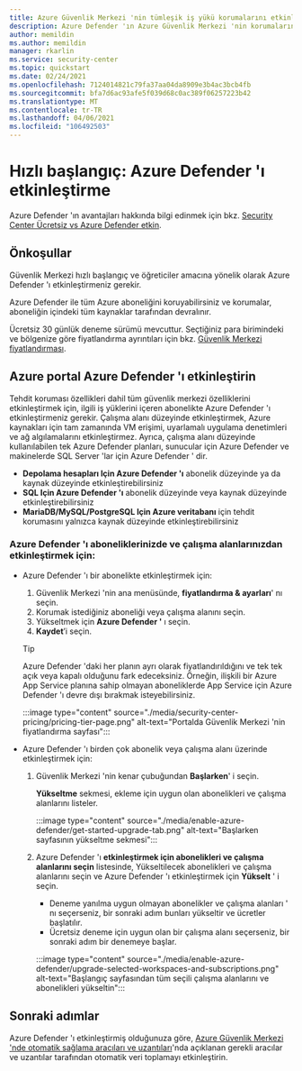 ```yaml
---
title: Azure Güvenlik Merkezi 'nin tümleşik iş yükü korumalarını etkinleştirin
description: Azure Defender 'ın Azure Güvenlik Merkezi 'nin korumalarını karma ve çoklu bulut kaynaklarınıza genişletmelerine nasıl imkan sağladığını öğrenin
author: memildin
ms.author: memildin
manager: rkarlin
ms.service: security-center
ms.topic: quickstart
ms.date: 02/24/2021
ms.openlocfilehash: 7124014821c79fa37aa04da8909e3b4ac3bcb4fb
ms.sourcegitcommit: bfa7d6ac93afe5f039d68c0ac389f06257223b42
ms.translationtype: MT
ms.contentlocale: tr-TR
ms.lasthandoff: 04/06/2021
ms.locfileid: "106492503"
---
```

# <a name="quickstart-enable-azure-defender"></a>Hızlı başlangıç: Azure Defender 'ı etkinleştirme

Azure Defender 'ın avantajları hakkında bilgi edinmek için bkz. [Security Center Ücretsiz vs Azure Defender etkin](security-center-pricing.md).

## <a name="prerequisites"></a>Önkoşullar

Güvenlik Merkezi hızlı başlangıç ve öğreticiler amacına yönelik olarak Azure Defender 'ı etkinleştirmeniz gerekir. 

Azure Defender ile tüm Azure aboneliğini koruyabilirsiniz ve korumalar, aboneliğin içindeki tüm kaynaklar tarafından devralınır.

Ücretsiz 30 günlük deneme sürümü mevcuttur. Seçtiğiniz para birimindeki ve bölgenize göre fiyatlandırma ayrıntıları için bkz. [Güvenlik Merkezi fiyatlandırması](https://azure.microsoft.com/pricing/details/security-center/).

## <a name="enable-azure-defender-from-the-azure-portal"></a>Azure portal Azure Defender 'ı etkinleştirin

Tehdit koruması özellikleri dahil tüm güvenlik merkezi özelliklerini etkinleştirmek için, ilgili iş yüklerini içeren abonelikte Azure Defender 'ı etkinleştirmeniz gerekir. Çalışma alanı düzeyinde etkinleştirmek, Azure kaynakları için tam zamanında VM erişimi, uyarlamalı uygulama denetimleri ve ağ algılamalarını etkinleştirmez. Ayrıca, çalışma alanı düzeyinde kullanılabilen tek Azure Defender planları, sunucular için Azure Defender ve makinelerde SQL Server 'lar için Azure Defender ' dir.

- **Depolama hesapları Için Azure Defender 'ı** abonelik düzeyinde ya da kaynak düzeyinde etkinleştirebilirsiniz
- **SQL Için Azure Defender 'ı** abonelik düzeyinde veya kaynak düzeyinde etkinleştirebilirsiniz
- **MariaDB/MySQL/PostgreSQL Için Azure veritabanı** için tehdit korumasını yalnızca kaynak düzeyinde etkinleştirebilirsiniz

### <a name="to-enable-azure-defender-on-your-subscriptions-and-workspaces"></a>Azure Defender 'ı aboneliklerinizde ve çalışma alanlarınızdan etkinleştirmek için:

- Azure Defender 'ı bir abonelikte etkinleştirmek için:

    1. Güvenlik Merkezi 'nin ana menüsünde, **fiyatlandırma & ayarları**' nı seçin.
    1. Korumak istediğiniz aboneliği veya çalışma alanını seçin.
    1. Yükseltmek için **Azure Defender '** ı seçin.
    1. **Kaydet**’i seçin.

    > [!TIP]
    > Azure Defender 'daki her planın ayrı olarak fiyatlandırıldığını ve tek tek açık veya kapalı olduğunu fark edeceksiniz. Örneğin, ilişkili bir Azure App Service planına sahip olmayan aboneliklerde App Service için Azure Defender 'ı devre dışı bırakmak isteyebilirsiniz. 

    :::image type="content" source="./media/security-center-pricing/pricing-tier-page.png" alt-text="Portalda Güvenlik Merkezi 'nin fiyatlandırma sayfası":::

- Azure Defender 'ı birden çok abonelik veya çalışma alanı üzerinde etkinleştirmek için:

    1. Güvenlik Merkezi 'nin kenar çubuğundan **Başlarken**' i seçin.

        **Yükseltme** sekmesi, ekleme için uygun olan abonelikleri ve çalışma alanlarını listeler.

        :::image type="content" source="./media/enable-azure-defender/get-started-upgrade-tab.png" alt-text="Başlarken sayfasının yükseltme sekmesi"::: 

    1. Azure Defender 'ı **etkinleştirmek için abonelikleri ve çalışma alanlarını seçin** listesinde, Yükseltilecek abonelikleri ve çalışma alanlarını seçin ve Azure Defender 'ı etkinleştirmek için **Yükselt** ' i seçin.

       - Deneme yanılma uygun olmayan abonelikler ve çalışma alanları ' nı seçerseniz, bir sonraki adım bunları yükseltir ve ücretler başlatılır.
       - Ücretsiz deneme için uygun olan bir çalışma alanı seçerseniz, bir sonraki adım bir denemeye başlar.

        :::image type="content" source="./media/enable-azure-defender/upgrade-selected-workspaces-and-subscriptions.png" alt-text="Başlangıç sayfasından tüm seçili çalışma alanlarını ve abonelikleri yükseltin":::


## <a name="next-steps"></a>Sonraki adımlar

Azure Defender 'ı etkinleştirmiş olduğunuza göre, [Azure Güvenlik Merkezi 'nde otomatik sağlama aracıları ve uzantıları](security-center-enable-data-collection.md)'nda açıklanan gerekli aracılar ve uzantılar tarafından otomatik veri toplamayı etkinleştirin.